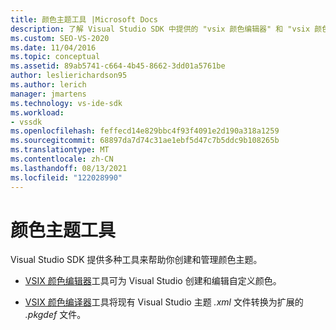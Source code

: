 ```yaml
---
title: 颜色主题工具 |Microsoft Docs
description: 了解 Visual Studio SDK 中提供的 "vsix 颜色编辑器" 和 "vsix 颜色编译器" 工具，以帮助您创建和管理颜色主题。
ms.custom: SEO-VS-2020
ms.date: 11/04/2016
ms.topic: conceptual
ms.assetid: 89ab5741-c664-4b45-8662-3dd01a5761be
author: leslierichardson95
ms.author: lerich
manager: jmartens
ms.technology: vs-ide-sdk
ms.workload:
- vssdk
ms.openlocfilehash: feffecd14e829bbc4f93f4091e2d190a318a1259
ms.sourcegitcommit: 68897da7d74c31ae1ebf5d47c7b5ddc9b108265b
ms.translationtype: MT
ms.contentlocale: zh-CN
ms.lasthandoff: 08/13/2021
ms.locfileid: "122028990"
---
```

# <a name="color-theme-tools"></a>颜色主题工具
Visual Studio SDK 提供多种工具来帮助你创建和管理颜色主题。

- [VSIX 颜色编辑器](../../extensibility/internals/vsix-color-editor.md)工具可为 Visual Studio 创建和编辑自定义颜色。

- [VSIX 颜色编译器](../../extensibility/internals/vsix-color-compiler.md)工具将现有 Visual Studio 主题 *.xml* 文件转换为扩展的 *.pkgdef* 文件。
